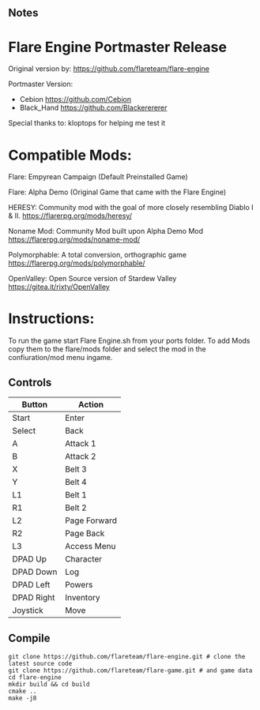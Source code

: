 ## Notes

# Flare Engine Portmaster Release
Original version by:
	https://github.com/flareteam/flare-engine

Portmaster Version: 	

- Cebion https://github.com/Cebion
- Black_Hand https://github.com/Blackerererer
	
Special thanks to: kloptops for helping me test it

# Compatible Mods:
Flare: Empyrean Campaign (Default Preinstalled Game)

Flare: Alpha Demo (Original Game that came with the Flare Engine)

HERESY: Community mod with the goal of more closely resembling Diablo I & II. https://flarerpg.org/mods/heresy/

Noname Mod: Community Mod built upon Alpha Demo Mod https://flarerpg.org/mods/noname-mod/

Polymorphable: A total conversion, orthographic game https://flarerpg.org/mods/polymorphable/

OpenValley: Open Source version of Stardew Valley https://gitea.it/rixty/OpenValley

# Instructions:

To run the game start Flare Engine.sh from your ports folder.
To add Mods copy them to the flare/mods folder and select the mod in the confiuration/mod menu ingame.


## Controls

| Button | Action |
|--|--| 
|Start|Enter|
|Select|Back|
|A|Attack 1|
|B|Attack 2|
|X|Belt 3|
|Y|Belt 4|
|L1|Belt 1|
|R1|Belt 2|
|L2|Page Forward|
|R2|Page Back|
|L3|Access Menu|
|DPAD Up|Character|
|DPAD Down|Log|
|DPAD Left|Powers|
|DPAD Right|Inventory|
|Joystick|Move|


## Compile

```shell
git clone https://github.com/flareteam/flare-engine.git # clone the latest source code
git clone https://github.com/flareteam/flare-game.git # and game data
cd flare-engine 
mkdir build && cd build
cmake ..
make -j8
```
